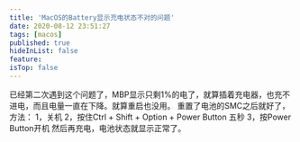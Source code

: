 ```yaml
---
title: 'MacOS的Battery显示充电状态不对的问题'
date: 2020-08-12 23:51:27
tags: [macos]
published: true
hideInList: false
feature: 
isTop: false
---
```

已经第二次遇到这个问题了，MBP显示只剩1%的电了，就算插着充电器，也充不进电，而且电量一直在下降。就算重启也没用。
重置了电池的SMC之后就好了，方法：
1，关机
2，按住Ctrl + Shift + Option + Power Button 五秒
3，按Power Button开机
然后再充电，电池状态就显示正常了。